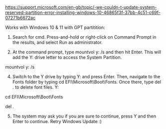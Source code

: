 https://support.microsoft.com/en-gb/topic/-we-couldn-t-update-system-reserved-partition-error-installing-windows-10-46865f3f-37bb-4c51-c69f-07271b6672ac



Works with Windows 10 & 11 with GPT partitition:

1.  Search for cmd. Press-and-hold or right-click on Command Prompt in the results, and select Run as administrator.

2.  At the command prompt, type mountvol y: /s and then hit Enter. This will add the Y: drive letter to access the System Partition.

mountvol y: /s

4.  Switch to the Y drive by typing Y: and press Enter. Then, navigate to the Fonts folder by typing cd EFI\Microsoft\Boot\Fonts. Once there, type del *.* to delete font files. 
Y:

cd EFI\Microsoft\Boot\Fonts

del *.*

5.  The system may ask you if you are sure to continue, press Y and then Enter to continue. Retry Windows Update :)
